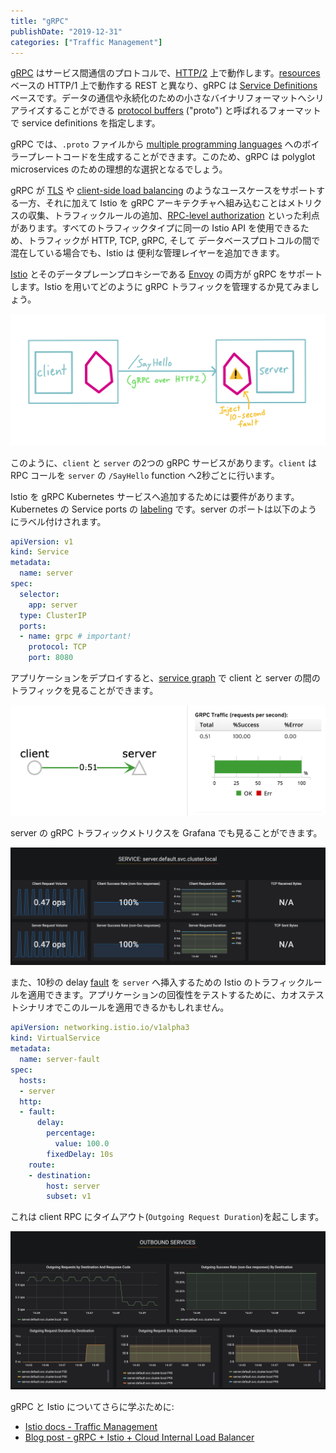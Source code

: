 ```yaml
---
title: "gRPC"
publishDate: "2019-12-31"
categories: ["Traffic Management"]
---
```


[gRPC](https://grpc.io/) はサービス間通信のプロトコルで、[HTTP/2](https://www.cncf.io/blog/2018/08/31/grpc-on-http-2-engineering-a-robust-high-performance-protocol/) 上で動作します。[resources](https://en.wikipedia.org/wiki/Representational_state_transfer) ベースの HTTP/1 上で動作する REST と異なり、gRPC は [Service Definitions](https://grpc.io/docs/guides/concepts/) ベースです。データの通信や永続化のための小さなバイナリフォーマットへシリアライズすることができる [protocol buffers](https://developers.google.com/protocol-buffers/) ("proto") と呼ばれるフォーマットで service definitions を指定します。

gRPC では、`.proto` ファイルから [multiple programming languages](https://grpc.io/docs/quickstart/) へのボイラープレートコードを生成することができます。このため、gRPC は polyglot microservices のための理想的な選択となるでしょう。

gRPC が [TLS](https://grpc.io/docs/guides/auth/) や [client-side load balancing](https://grpc.io/blog/loadbalancing/) のようなユースケースをサポートする一方、それに加えて Istio を gRPC アーキテクチャへ組み込むことはメトリクスの収集、トラフィックルールの追加、[RPC-level authorization](https://istio.io/blog/2018/istio-authorization/#rpc-level-authorization) といった利点があります。すべてのトラフィックタイプに同一の Istio API を使用できるため、トラフィックが HTTP, TCP, gRPC, そして データベースプロトコルの間で混在している場合でも、Istio は 便利な管理レイヤーを追加できます。

[Istio](https://istio.io/about/feature-stages/#traffic-management) とそのデータプレーンプロキシーである [Envoy](https://www.envoyproxy.io/docs/envoy/latest/intro/arch_overview/other_protocols/grpc#arch-overview-grpc) の両方が gRPC をサポートします。Istio を用いてどのように gRPC トラフィックを管理するか見てみましょう。

![grpc](/images/grpc.png)

このように、`client` と `server` の2つの gRPC サービスがあります。`client` は RPC コールを `server` の `/SayHello` function へ2秒ごとに行います。

Istio を gRPC Kubernetes サービスへ追加するためには要件があります。Kubernetes の Service ports の [labeling](https://istio.io/docs/setup/kubernetes/additional-setup/requirements/) です。server のポートは以下のようにラベル付けされます。

```YAML
apiVersion: v1
kind: Service
metadata:
  name: server
spec:
  selector:
    app: server
  type: ClusterIP
  ports:
  - name: grpc # important!
    protocol: TCP
    port: 8080
```

アプリケーションをデプロイすると、[service graph](https://www.kiali.io/) で client と server の間のトラフィックを見ることができます。

![kiali](/images/grpc-kiali.png)

server の gRPC トラフィックメトリクスを Grafana でも見ることができます。

![](/images/grpc-server-healthy.png)

また、10秒の delay [fault](https://istio.io/docs/tasks/traffic-management/fault-injection/) を `server` へ挿入するための Istio のトラフィックルールを適用できます。アプリケーションの回復性をテストするために、カオステストシナリオでこのルールを適用できるかもしれません。

```YAML
apiVersion: networking.istio.io/v1alpha3
kind: VirtualService
metadata:
  name: server-fault
spec:
  hosts:
  - server
  http:
  - fault:
      delay:
        percentage:
          value: 100.0
        fixedDelay: 10s
    route:
    - destination:
        host: server
        subset: v1
```

これは client RPC にタイムアウト(`Outgoing Request Duration`)を起こします。

![](/images/grpc-grafana-client-fault-inject.png)

gRPC と Istio についてさらに学ぶために:
- [Istio docs - Traffic Management](https://istio.io/docs/concepts/traffic-management/#traffic-routing-and-configuration)
- [Blog post - gRPC + Istio + Cloud Internal Load Balancer](https://cloud.google.com/solutions/using-istio-for-internal-load-balancing-of-grpc-services)
